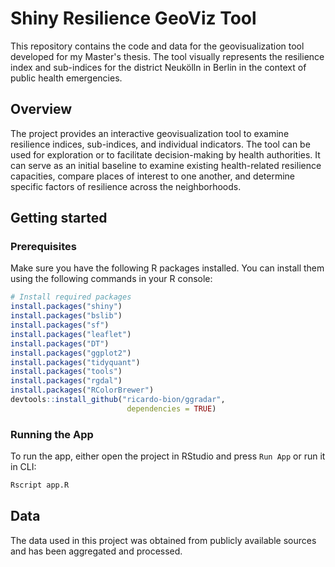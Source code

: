 # Shiny Resilience GeoViz Tool 

This repository contains the code and data for the geovisualization tool developed for my Master's thesis. The tool visually represents the resilience index and sub-indices for the district Neukölln in Berlin in the context of public health emergencies.

## Overview

The project provides an interactive geovisualization tool to examine resilience indices, sub-indices, and individual indicators.  The tool can be used for exploration or to facilitate decision-making by health authorities. It can serve as an initial baseline to examine existing health-related resilience capacities, compare places of interest to one another, and determine specific factors of resilience across the neighborhoods.

## Getting started
### Prerequisites

Make sure you have the following R packages installed. You can install them using the following commands in your R console:

```R
# Install required packages
install.packages("shiny")
install.packages("bslib")
install.packages("sf")
install.packages("leaflet")
install.packages("DT")
install.packages("ggplot2")
install.packages("tidyquant")
install.packages("tools")
install.packages("rgdal")
install.packages("RColorBrewer")
devtools::install_github("ricardo-bion/ggradar", 
                          dependencies = TRUE)
```

### Running the App
To run the app, either open the project in RStudio and press `Run App` or run it in CLI:
```bash
Rscript app.R
```

## Data
The data used in this project was obtained from publicly available sources and has been aggregated and processed. 




